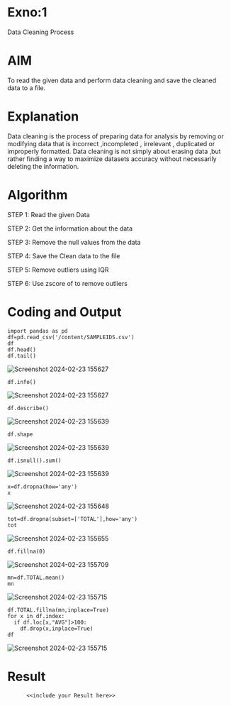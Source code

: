 # Exno:1
Data Cleaning Process

# AIM
To read the given data and perform data cleaning and save the cleaned data to a file.

# Explanation
Data cleaning is the process of preparing data for analysis by removing or modifying data that is incorrect ,incompleted , irrelevant , duplicated or improperly formatted. Data cleaning is not simply about erasing data ,but rather finding a way to maximize datasets accuracy without necessarily deleting the information.

# Algorithm
STEP 1: Read the given Data

STEP 2: Get the information about the data

STEP 3: Remove the null values from the data

STEP 4: Save the Clean data to the file

STEP 5: Remove outliers using IQR

STEP 6: Use zscore of to remove outliers

# Coding and Output
```
import pandas as pd
df=pd.read_csv('/content/SAMPLEIDS.csv')
df
df.head()
df.tail()
```
![Screenshot 2024-02-23 155627](https://github.com/LINGARAJA-L/exno1/assets/129825857/50f59bc4-854d-44ed-a5a7-58e2db4ed670)

```
df.info()
```
![Screenshot 2024-02-23 155627](https://github.com/LINGARAJA-L/exno1/assets/129825857/c1652bc4-1221-43d7-9b43-caa041e9e504)

```
df.describe()
```
![Screenshot 2024-02-23 155639](https://github.com/LINGARAJA-L/exno1/assets/129825857/06daaaa1-c30f-4862-b074-d382efa80330)

```
df.shape
```
![Screenshot 2024-02-23 155639](https://github.com/LINGARAJA-L/exno1/assets/129825857/3e10b016-b53b-42cc-8760-8dc37ce380a0)

```
df.isnull().sum()
```
![Screenshot 2024-02-23 155639](https://github.com/LINGARAJA-L/exno1/assets/129825857/fdd16109-48a7-43ca-9f24-0d33c7f1dd7f)

```
x=df.dropna(how='any')
x
```
![Screenshot 2024-02-23 155648](https://github.com/LINGARAJA-L/exno1/assets/129825857/d08986ef-512d-41db-96ea-3b361d394462)

```
tot=df.dropna(subset=['TOTAL'],how='any')
tot
```
![Screenshot 2024-02-23 155655](https://github.com/LINGARAJA-L/exno1/assets/129825857/0bab79c0-b06d-4fee-be85-62ecf39d9e30)

```
df.fillna(0)
```
![Screenshot 2024-02-23 155709](https://github.com/LINGARAJA-L/exno1/assets/129825857/5dd90d31-5c22-4859-ba11-265eaa09bbb8)

```
mn=df.TOTAL.mean()
mn
```
![Screenshot 2024-02-23 155715](https://github.com/LINGARAJA-L/exno1/assets/129825857/f54a9796-7190-4ffa-9fba-ea52b144277d)

```
df.TOTAL.fillna(mn,inplace=True)
for x in df.index:
  if df.loc[x,"AVG"]>100:
    df.drop(x,inplace=True)
df
```
![Screenshot 2024-02-23 155715](https://github.com/LINGARAJA-L/exno1/assets/129825857/ebeda40e-32f2-450d-a2fb-e4c2d1103d04)

# Result
          <<include your Result here>>
